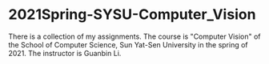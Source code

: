 # 2021Spring-SYSU-Computer_Vision
There is a collection of my assignments. The course is "Computer Vision" of the School of Computer Science, Sun Yat-Sen University in the spring of 2021. The instructor is Guanbin Li.
